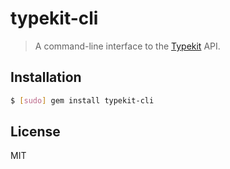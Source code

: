 # typekit-cli

> A command-line interface to the [Typekit] API.

## Installation

```sh
$ [sudo] gem install typekit-cli
```

[Typekit]: http://typekit.com

## License

MIT
